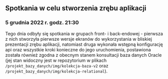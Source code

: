 ## Spotkania w celu stworzenia zrębu aplikacji
### 5 grudnia 2022 r. godz. 21:30
Tego dnia odbyły się spotkania w grupach front- i back-endowej - pierwsza z nich stworzyła pierwsze wersje ekranów do wykorzystania w bliskiej prezentacji zrębu aplikacji, natomiast druga wykonała wstępną konfigurację api oraz wszystkie kroki konieczne do jego uruchomienia, postawiona została również zgodna z obecnym stanem konsultacji baza danych Oracle (jej stan widoczny jest w repozytorium w plikach `/projekt_bazy_danych/img/kolekcja-baza-v2` oraz `/projekt_bazy_danych/img/kolekcja-relational`).